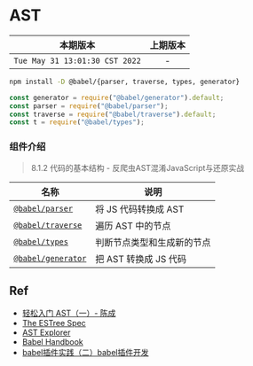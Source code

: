 # AST

|本期版本| 上期版本
|:---:|:---:
`Tue May 31 13:01:30 CST 2022` | -

```bash
npm install -D @babel/{parser, traverse, types, generator}
```


```js
const generator = require("@babel/generator").default;
const parser = require("@babel/parser");
const traverse = require("@babel/traverse").default;
const t = require("@babel/types");
```

### 组件介绍

> 8.1.2 代码的基本结构 - 反爬虫AST混淆JavaScript与还原实战

名称|说明
---|---
[`@babel/parser`](https://babeljs.io/docs/en/babel-parser) | 将 JS 代码转换成 AST
[`@babel/traverse`](https://babeljs.io/docs/en/babel-traverse) | 遍历 AST 中的节点
[`@babel/types`](https://babeljs.io/docs/en/babel-types) | 判断节点类型和生成新的节点
[`@babel/generator`](https://babeljs.io/docs/en/babel-generator) | 把 AST 转换成 JS 代码


## Ref


* [轻松入门 AST（一）- 陈成](https://www.youtube.com/watch?v=UnSXXorQv1Y)
* [The ESTree Spec](https://github.com/estree/estree)
* [AST Explorer](https://astexplorer.net/)
* [Babel Handbook](https://github.com/jamiebuilds/babel-handbook)
* [babel插件实践（二）babel插件开发](https://juejin.cn/post/7005801956211949575)

